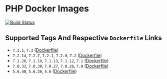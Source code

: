 # PHP Docker Images

[![Build Status](https://travis-ci.org/schroedan/docker-hub-php.svg?branch=7.3)](https://travis-ci.org/schroedan/docker-hub-php)

## Supported Tags And Respective `Dockerfile` Links

* `7.3.1`, `7.3` ([Dockerfile](7.3/Dockerfile))
* `7.2.14`, `7.2.7`, `7.2.1`, `7.2.0`, `7.2` ([Dockerfile](7.2/Dockerfile))
* `7.1.26`, `7.1.19`, `7.1.13`, `7.1.12`, `7.1` ([Dockerfile](7.1/Dockerfile))
* `7.0.33`, `7.0.30`, `7.0.27`, `7.0.26`, `7.0` ([Dockerfile](7.0/Dockerfile))
* `5.6.40`, `5.6.36`, `5.6` ([Dockerfile](5.6/Dockerfile))
